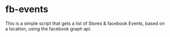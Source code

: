 # fb-events

This is a simple script that gets a list of Stores & facebook Events, based on a location, using the facebook graph api.
